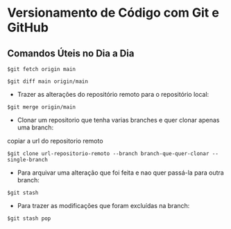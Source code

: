 # Versionamento de Código com Git e GitHub

## Comandos Úteis no Dia a Dia

`$git fetch origin main`

`$git diff main origin/main`

- Trazer as alterações do repositório remoto para o repositório local:

`$git merge origin/main`

- Clonar um repositorio que tenha varias branches e quer clonar apenas uma branch:

copiar a url do repositorio remoto

`$git clone url-repositorio-remoto --branch branch-que-quer-clonar --single-branch`

- Para arquivar uma alteração que foi feita e nao quer passá-la para outra branch:

`$git stash`

- Para trazer as modificações que foram excluídas na branch:

`$git stash pop`
